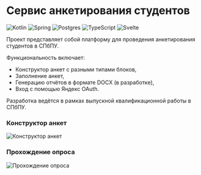 # Сервис анкетирования студентов

![Kotlin](https://img.shields.io/badge/kotlin-%237F52FF.svg?style=for-the-badge&logo=kotlin&logoColor=white)
![Spring](https://img.shields.io/badge/spring-%236DB33F.svg?style=for-the-badge&logo=spring&logoColor=white)
![Postgres](https://img.shields.io/badge/postgres-%23316192.svg?style=for-the-badge&logo=postgresql&logoColor=white)
![TypeScript](https://img.shields.io/badge/typescript-%23007ACC.svg?style=for-the-badge&logo=typescript&logoColor=white)
![Svelte](https://img.shields.io/badge/svelte-%23f1413d.svg?style=for-the-badge&logo=svelte&logoColor=white)

Проект представляет собой платформу для проведения анкетирования студентов в СПбПУ.

Функциональность включает:
- Конструктор анкет с разными типами блоков,
- Заполнение анкет,
- Генерацию отчётов в формате DOCX (в разработке),
- Вход с помощью Яндекс OAuth.

Разработка ведётся в рамках выпускной квалификационной работы в СПбПУ.

### Конструктор анкет
![Конструктор анкет](https://github.com/ithersta/anketa/assets/34550623/4d8c327f-a43d-453e-be24-a605523941a1)

### Прохождение опроса
![Прохождение опроса](https://github.com/ithersta/anketa/assets/34550623/292668c5-80a9-4cf3-8103-e4976b2da1f4)
